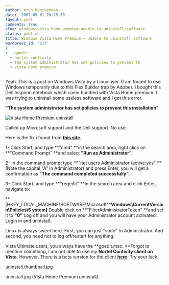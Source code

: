 ```yaml
---
author: Arun Manivannan
date: '2007-05-01 20:25:30'
layout: post
comments: true
slug: windows-vista-home-premium-unable-to-uninstall-software
status: publish
title: Windows Vista Home Premium — Unable to uninstall software
wordpress_id: '217'
? ''
: - gpedit
  - nortel contivity
  - The system administrator has set policies to prevent th
  - vista home premium
---
```


Yeah. This is a post on Windows Vista by a Linux user. (I am forced to use
Windows temporarily due to this Flex Builder trap by Adobe). I bought this
Dell Inspiron notebook which came bundled with Vista Home premium. I was
trying to uninstall some useless software and I got this error.

**"The system administrator has set policies to prevent this installation"**

[![Vista Home Premium uninstall][1]][2]

Called up Microsoft support and the Dell support. No use.

Here is the fix i found from **[this site][3].**

1- Click Start, and type **"cmd" **in the search area, right click on
**"Command Prompt" **and select **"Run as Administrator".**

2- In the command prompt type **"net users Administrator /active:yes" **(Note
the capital "A" in Administrator) and press Enter, you will get a confirmation
as **"The command completed successfully".**

3- Click Start, and type **"regedit" **in the search area and click Enter,
navigate to:

**[HKEY_LOCAL_MACHINE\SOFTWARE\Microsoft\****Windows\CurrentVersion\Policies\S
ystem]** Double click on **"FilterAdministratorToken" **and set it to **"0"**
Log off and you will have your Administrator account activated. Login in and
uninstall.

Linux is always sweet here. First, you can just "sudo" to Administrator. And
second, you need not to log off/restart for anything.

Vista Ultimate users, you always have the **gpedit.msc. **Forgot to mention
something, I am not able to use my **Nortel Contivity client on Vista**.
However, There is a beta version for the client [**here**][4]. Try your luck.

   [1]: http://www.arunma.com/wp-content/uploads/2007/05/vista-home-premium-
uninstall.thumbnail.jpg

   [2]: http://www.arunma.com/wp-content/uploads/2007/05/vista-home-premium-
uninstall.jpg (Vista Home Premium uninstall)

   [3]: http://www.neowin.net/forum/lofiversion/index.php/t537806.html

   [4]: http://993399.com/resources/nortel_contivity_vpn_client_for_vista

